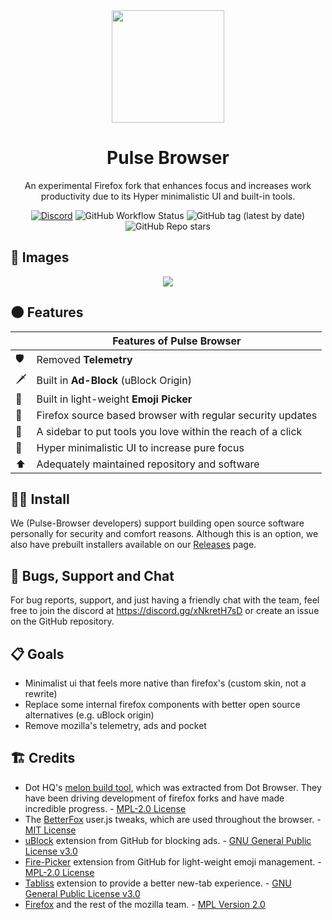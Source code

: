 


<div align="center">

<img src="https://raw.githubusercontent.com/pulse-browser/assets/main/pulse-logo.png" height="180" width="180">

# Pulse Browser
An experimental Firefox fork that enhances focus and increases work productivity due to its Hyper minimalistic UI and built-in tools.

[![Discord](https://img.shields.io/discord/835714549545828352?style=flat-square)](https://discord.gg/xNkretH7sD)  ![GitHub Workflow Status](https://img.shields.io/github/workflow/status/pulse-browser/browser/Alpha%20builds?style=flat-square) ![GitHub tag (latest by date)](https://img.shields.io/github/v/tag/pulse-browser/browser?style=flat-square) ![GitHub Repo stars](https://img.shields.io/github/stars/pulse-browser/browser?style=flat-square)


</div>

## 📸 Images
<div align="center">
<img src="https://raw.githubusercontent.com/pulse-browser/assets/main/preview.png">


</div>

## 🌑 Features
|  |Features of Pulse Browser|
|--|--|
|🛡️|Removed **Telemetry**|
|🗡️|Built in **Ad-Block** (uBlock Origin)|
|💃|Built in light-weight **Emoji Picker**|
|🦊|Firefox source based browser with regular security updates|
|🍫|A sidebar to put tools you love within the reach of a click|
|📖|Hyper minimalistic UI to increase pure focus|
|⬆️|Adequately maintained repository and software|

## 👨‍💻 Install
We (Pulse-Browser developers) support building open source software personally for security and comfort reasons. Although this is an option, we also have prebuilt installers available on our [Releases](https://github.com/pulse-browser/browser/releases) page. 



## 🐛 Bugs, Support and Chat
For bug reports, support, and just having a friendly chat with the team, feel free to join the discord at https://discord.gg/xNkretH7sD or create an issue on the GitHub repository.




## 📋 Goals

- Minimalist ui that feels more native than firefox's (custom skin, not a rewrite)
- Replace some internal firefox components with better open source alternatives (e.g. uBlock origin)
- Remove mozilla's telemetry, ads and pocket

## 🏗️ Credits

- Dot HQ's [melon build tool](https://github.com/dothq/melon), which was extracted from Dot Browser. They have been driving development of firefox forks and have made incredible progress. - [MPL-2.0 License](https://github.com/dothq/melon/blob/main/LICENSE)
- The [BetterFox](https://github.com/yokoffing/Better-Fox) user.js tweaks, which are used throughout the browser. - [MIT License](https://github.com/yokoffing/Better-Fox/blob/master/LICENSE) 
- [uBlock](https://github.com/gorhill/uBlock) extension from GitHub for blocking ads. - [GNU General Public License v3.0](https://github.com/gorhill/uBlock/blob/master/LICENSE.txt)
- [Fire-Picker](https://github.com/pulse-browser/fire-picker) extension from GitHub for light-weight emoji management. - [MPL-2.0 License](https://github.com/pulse-browser/fire-picker/blob/main/LICENSE)
- [Tabliss](https://github.com/joelshepherd/tabliss) extension to provide a better new-tab experience. - [GNU General Public License v3.0](hhttps://github.com/joelshepherd/tabliss/blob/main/LICENSE.txt)
- [Firefox](https://firefox.com) and the rest of the mozilla team. - [MPL Version 2.0](https://www.mozilla.org/en-US/MPL/2.0/)
